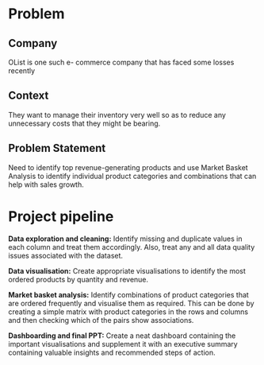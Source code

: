 # Problem
## Company
OList is one such e- commerce company that has faced some losses recently

## Context
They want to manage their inventory very well so as to reduce any unnecessary costs that they might be bearing.

## Problem Statement
Need to identify top revenue-generating products and use Market Basket Analysis to identify individual product categories and combinations that can help with sales growth.

# Project pipeline
**Data exploration and cleaning:** Identify missing and duplicate values in each column and treat them accordingly. Also, treat any and all data quality issues associated with the dataset.

**Data visualisation:** Create appropriate visualisations to identify the most ordered products by quantity and revenue.

**Market basket analysis:** Identify combinations of product categories that are ordered frequently and visualise them as required. This can be done by creating a simple matrix with product categories in the rows and columns and then checking which of the pairs show associations.

**Dashboarding and final PPT:** Create a neat dashboard containing the important visualisations and supplement it with an executive summary containing valuable insights and recommended steps of action.